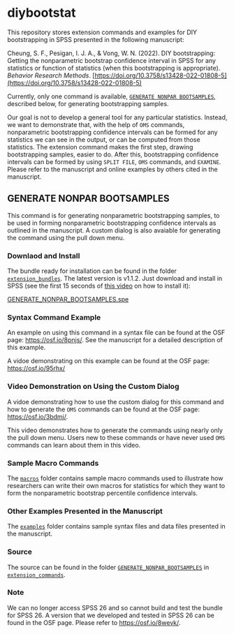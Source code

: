# diybootstat

This repository stores extension commands and examples for DIY bootstrapping in SPSS presented in the
following manuscript: 

Cheung, S. F., Pesigan, I. J. A., & Vong, W. N. (2022). DIY bootstrapping: Getting the nonparametric bootstrap confidence interval in SPSS for any statistics or function of statistics (when this bootstrapping is appropriate). *Behavior Research Methods*. [https://doi.org/10.3758/s13428-022-01808-5](https://doi.org/10.3758/s13428-022-01808-5)

Currently, only one command is available, [`GENERATE NONPAR BOOTSAMPLES`](https://github.com/sfcheung/diybootstat/#generate-nonpar-bootsamples), described below, for generating bootstrapping samples.

Our goal is not to develop a general tool for any particular statistics. Instead,
we want to demonstrate that, with the help of `OMS` commands, nonparametric bootstrapping
confidence intervals can be formed for any statistics we can see in the
output, or can be computed from those statistics. The extension command makes
the first step, drawing bootstrapping samples, easier to do. After this, bootstrapping
confidence intervals can be formed by using `SPLIT FILE`, `OMS` commands, and
`EXAMINE`. Please refer to the manuscript and online examples by others cited in
the manuscript.

## GENERATE NONPAR BOOTSAMPLES

This command is for generating nonparametric bootstrapping samples, to be used in
forming nonparametric bootstrapping confidence intervals as outlined in the manuscript.
A custom dialog is also avaiable for generating the command using the pull down menu.

### Downlaod and Install

The bundle ready for installation can be found in the folder [`extension_bundles`](https://github.com/sfcheung/diybootstat/tree/main/extension_bundles). The latest version is v1.1.2. Just download and install in SPSS (see the first 15 seconds of [this video](https://osf.io/95rhx/) on how to install it):

[GENERATE_NONPAR_BOOTSAMPLES.spe](https://github.com/sfcheung/diybootstat/blob/ff6672dc10675680f8401fcae9092a84289f28b6/extension_bundles/GENERATE_NONPAR_BOOTSAMPLES.spe)

### Syntax Command Example

An example on using this command in a syntax file can be found at the OSF page: https://osf.io/8pnjs/. See the manuscript for a detailed description of this example.

A vidoe demonstrating on this example can be found at the OSF page: https://osf.io/95rhx/

### Video Demonstration on Using the Custom Dialog

A vidoe demonstrating how to use the custom dialog for this command and how to generate the `OMS` commands can be found at the OSF page: https://osf.io/3bdmj/.

This video demonstrates how to generate the commands using nearly only the pull down menu. Users new to these commands or have never used `OMS` commands can learn about them in this video.

### Sample Macro Commands

The [`macros`](https://github.com/sfcheung/diybootstat/tree/main/macros) folder contains sample macro commands used to illustrate how researchers
can write their own macros for statistics for which they want to form the nonparametric
bootstrap percentile confidence intervals.

### Other Examples Presented in the Manuscript

The [`examples`](https://github.com/sfcheung/diybootstat/tree/main/examples) folder contains sample syntax files and data files presented in
the manuscript.


### Source

The source can be found in the folder [`GENERATE_NONPAR_BOOTSAMPLES`](https://github.com/sfcheung/diybootstat/tree/main/extension_commands/GENERATE_NONPAR_BOOTSAMPLES) in
[`extension_commands`](https://github.com/sfcheung/diybootstat/tree/main/extension_commands).

### Note

We can no longer access SPSS 26 and so cannot build and test the bundle for SPSS 26.
A version that we developed and tested in SPSS 26 can be found in the OSF page. Please
refer to https://osf.io/8wevk/.

